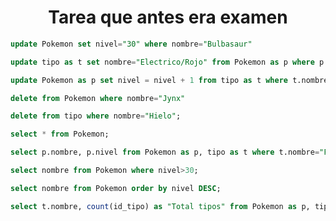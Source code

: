 <div align="justify">

# <div align="center">Tarea que antes era examen</div>
```sql
update Pokemon set nivel="30" where nombre="Bulbasaur"
```

```sql
update tipo as t set nombre="Electrico/Rojo" from Pokemon as p where p.id_tipo=t.id and t.nombre="Agua";
```

```sql
update Pokemon as p set nivel = nivel + 1 from tipo as t where t.nombre="Agua" and p.id_tipo=t.id;  
```
```sql
delete from Pokemon where nombre="Jynx"
```

```sql
delete from tipo where nombre="Hielo";
```

```sql
select * from Pokemon;
```

```sql
select p.nombre, p.nivel from Pokemon as p, tipo as t where t.nombre="Fuego" and t.id=p.id_tipo;
```

```sql
select nombre from Pokemon where nivel>30;
```

```sql
select nombre from Pokemon order by nivel DESC;
```

```sql
select t.nombre, count(id_tipo) as "Total tipos" from Pokemon as p, tipo as t group by p.id_tipo where t.id=p.id_tipo;
```

</div>
